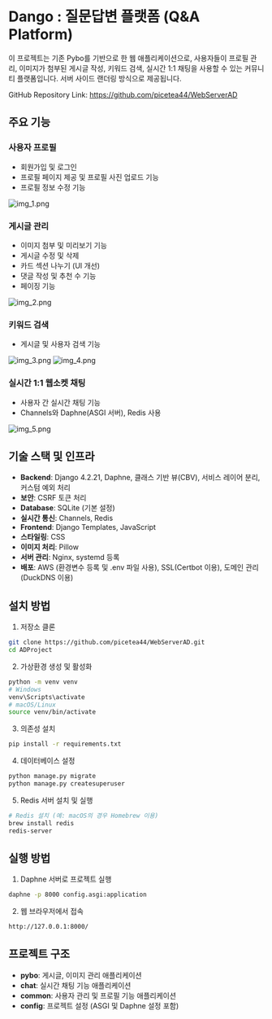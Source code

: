 
# Dango : 질문답변 플랫폼 (Q&A Platform)

이 프로젝트는 기존 Pybo를 기반으로 한 웹 애플리케이션으로, 사용자들이 프로필 관리, 이미지가 첨부된 게시글 작성, 키워드 검색, 실시간 1:1 채팅을 사용할 수 있는 커뮤니티 플랫폼입니다. 서버 사이드 랜더링 방식으로 제공됩니다.

GitHub Repository Link: https://github.com/picetea44/WebServerAD
## 주요 기능

### 사용자 프로필
- 회원가입 및 로그인
- 프로필 페이지 제공 및 프로필 사진 업로드 기능
- 프로필 정보 수정 기능

![img_1.png](img_1.png)

### 게시글 관리
- 이미지 첨부 및 미리보기 기능
- 게시글 수정 및 삭제
- 카드 섹션 나누기 (UI 개선)
- 댓글 작성 및 추천 수 기능
- 페이징 기능

![img_2.png](img_2.png)

### 키워드 검색
- 게시글 및 사용자 검색 기능

![img_3.png](img_3.png)
![img_4.png](img_4.png)

### 실시간 1:1 웹소켓 채팅
- 사용자 간 실시간 채팅 기능
- Channels와 Daphne(ASGI 서버), Redis 사용

![img_5.png](img_5.png)

## 기술 스택 및 인프라

- **Backend**: Django 4.2.21, Daphne, 클래스 기반 뷰(CBV), 서비스 레이어 분리, 커스텀 예외 처리
- **보안**: CSRF 토큰 처리
- **Database**: SQLite (기본 설정)
- **실시간 통신**: Channels, Redis
- **Frontend**: Django Templates, JavaScript
- **스타일링**: CSS
- **이미지 처리**: Pillow
- **서버 관리**: Nginx, systemd 등록
- **배포**: AWS (환경변수 등록 및 .env 파일 사용), SSL(Certbot 이용), 도메인 관리(DuckDNS 이용)

## 설치 방법

1. 저장소 클론
```bash
git clone https://github.com/picetea44/WebServerAD.git
cd ADProject
```

2. 가상환경 생성 및 활성화
```bash
python -m venv venv
# Windows
venv\Scripts\activate
# macOS/Linux
source venv/bin/activate
```

3. 의존성 설치
```bash
pip install -r requirements.txt
```

4. 데이터베이스 설정
```bash
python manage.py migrate
python manage.py createsuperuser
```

5. Redis 서버 설치 및 실행
```bash
# Redis 설치 (예: macOS의 경우 Homebrew 이용)
brew install redis
redis-server
```

## 실행 방법

1. Daphne 서버로 프로젝트 실행
```bash
daphne -p 8000 config.asgi:application
```

2. 웹 브라우저에서 접속
```bash
http://127.0.0.1:8000/
```

## 프로젝트 구조

- **pybo**: 게시글, 이미지 관리 애플리케이션
- **chat**: 실시간 채팅 기능 애플리케이션
- **common**: 사용자 관리 및 프로필 기능 애플리케이션
- **config**: 프로젝트 설정 (ASGI 및 Daphne 설정 포함)
